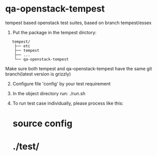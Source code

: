 qa-openstack-tempest
====================

tempest based openstack test suites, based on branch tempest/essex

1. Put the package in the tempest dirctory:
```
   tempest/
    ├── etc
    ├── tempest
    ├── ...
    └── qa-openstack-tempest
```

   Make sure both tempest and qa-openstack-tempest have the same git branch(latest version is grizzly)

2. Configure file 'config' by your test requirement

3. In the object directory run: ./run.sh

4. To run test case individually, please process like this:
   # source config
   # ./test/<test case>
